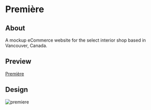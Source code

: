 # Première

## About

A mockup eCommerce website for the select interior shop based in Vancouver, Canada.

## Preview

[Première](https://premiere-st.netlify.app/)

## Design

![premiere](https://user-images.githubusercontent.com/55824449/107999575-90cf0600-6f9c-11eb-9722-48aed6b65d33.png)
